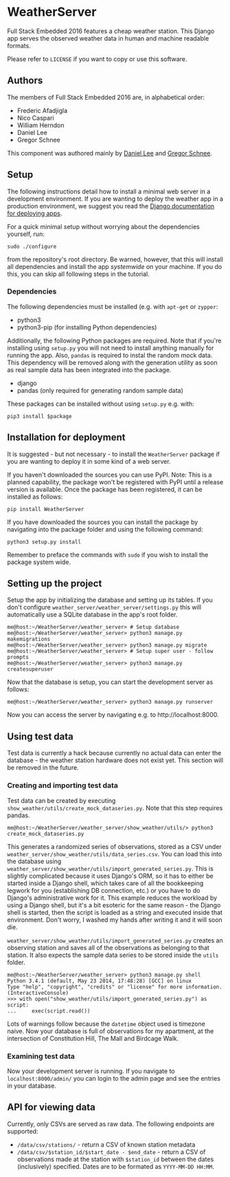 # WeatherServer
Full Stack Embedded 2016 features a cheap weather station. This Django app 
serves the observed weather data in human and machine readable formats.

Please refer to ``LICENSE`` if you want to copy or use this software.

## Authors
The members of Full Stack Embedded 2016 are, in alphabetical order:

* Frederic Afadjigla
* Nico Caspari
* William Herndon
* Daniel Lee
* Gregor Schnee

This component was authored mainly by [Daniel Lee](erget2005@gmail.com) and 
[Gregor Schnee](schneegor@gmail.com).

## Setup
The following instructions detail how to install a minimal web server in a
development environment. If you are wanting to deploy the weather app in a
production environment, we suggest you read the [Django documentation for
deploying apps](https://docs.djangoproject.com/en/1.8/howto/deployment/).

For a quick minimal setup without worrying about the dependencies yourself,
run:

```
sudo ./configure
```

from the repository's root directory. Be warned, however, that this will
install all dependencies and install the app *systemwide* on your machine. If
you do this, you can skip all following steps in the tutorial.

### Dependencies
The following dependencies must be installed (e.g. with ``apt-get`` or
``zypper``:

* python3
* python3-pip (for installing Python dependencies)

Additionally, the following Python packages are required. Note that if you're
installing using ``setup.py`` you will not need to install anything manually
for running the app. Also, ``pandas`` is required to instal the random mock
data. This dependency will be removed along with the generation utility as soon
as real sample data has been integrated into the package.

* django
* pandas (only required for generating random sample data)

These packages can be installed without using ``setup.py`` e.g. with:

```
pip3 install $package
```

## Installation for deployment
It is suggested - but not necessary - to install the ``WeatherServer`` package
if you are wanting to deploy it in some kind of a web server.

If you haven't downloaded the sources you can use PyPI. Note: This is a planned
capability, the package won't be registered with PyPI until a release version
is available. Once the package has been registered, it can be installed as
follows:

```
pip install WeatherServer
```

If you have downloaded the sources you can install the package by navigating
into the package folder and using the following command:

```
python3 setup.py install
```

Remember to preface the commands with ``sudo`` if you wish to install the
package system wide.

## Setting up the project
Setup the app by initializing the database and setting up its tables. If you
don't configure ``weather_server/weather_server/settings.py`` this will
automatically use a SQLite database in the app's root folder.


```
me@host:~/WeatherServer/weather_server> # Setup database
me@host:~/WeatherServer/weather_server> python3 manage.py makemigrations
me@host:~/WeatherServer/weather_server> python3 manage.py migrate
me@host:~/WeatherServer/weather_server> # Setup super user - follow prompts
me@host:~/WeatherServer/weather_server> python3 manage.py createsuperuser
```

Now that the database is setup, you can start the development server as
follows:

```
me@host:~/WeatherServer/weather_server> python3 manage.py runserver
```

Now you can access the server by navigating e.g. to http://localhost:8000.

## Using test data
Test data is currently a hack because currently no actual data can enter the 
database - the weather station hardware does not exist yet. This section will
be removed in the future.

### Creating and importing test data
Test data can be created by executing
``show_weather/utils/create_mock_dataseries.py``. Note that this step requires
pandas.

```
me@host:~/WeatherServer/weather_server/show_weather/utils/> python3 create_mock_dataseries.py
```

This generates a randomized series of observations, stored as a CSV under
``weather_server/show_weather/utils/data_series.csv``. You can load this into
the database using
``weather_server/show_weather/utils/import_generated_series.py``. This is
slightly complicated because it uses Django's ORM, so it has to either be
started inside a Django shell, which takes care of all the bookkeeping legwork
for you (establishing DB connection, etc.) or you have to do Django's
administrative work for it. This example reduces the workload by using a Django
shell, but it's a bit esoteric for the same reason - the Django shell is
started, then the script is loaded as a string and executed inside that
environment. Don't worry, I washed my hands after writing it and it will soon
die.

``weather_server/show_weather/utils/import_generated_series.py`` creates an 
observing station and saves all of the observations as belonging to that 
station. It also expects the sample data series to be stored inside the 
``utils`` folder.

```
me@host:~/WeatherServer/weather_server> python3 manage.py shell
Python 3.4.1 (default, May 23 2014, 17:48:28) [GCC] on linux
Type "help", "copyright", "credits" or "license" for more information.
(InteractiveConsole)
>>> with open("show_weather/utils/import_generated_series.py") as script:
...     exec(script.read())
```

Lots of warnings follow because the ``datetime`` object used is timezone 
naive. Now your database is full of observations for my apartment, at the 
intersection of Constitution Hill, The Mall and Birdcage Walk.

### Examining test data
Now your development server is running. If you navigate to 
``localhost:8000/admin/`` you can login to the admin page and see the entries
in your database.

## API for viewing data
Currently, only CSVs are served as raw data. The following endpoints are 
supported:

* ``/data/csv/stations/`` - return a CSV of known station metadata
* ``/data/csv/$station_id/$start_date - $end_date`` - return a CSV of 
observations made at the station with ``$station_id`` between the dates 
(inclusively) specified. Dates are to be formated as ``YYYY-MM-DD HH:MM``.
